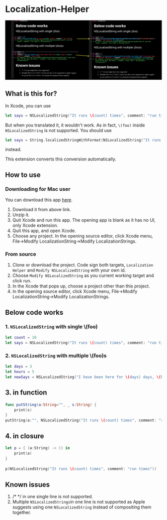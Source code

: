 # Localization-Helper
![sc](sc.jpg)

## What is this for?
In Xcode, you can use 

```swift
let says = NSLocalizedString("It runs \(count) times", comment: "run times")
```

But when you translated it, it wouldn't work. As in fact, `\(foo)` inside `NSLocalizedString` is not supported. You should use 

```swift
let says = String.localizedStringWithFormat(NSLocalizedString("It runs %@ times", comment: "run times"), String(count))
```

instead.

This extension converts this conversion automatically.

## How to use
### Downloading for Mac user
You can download this app [here](https://www.dropbox.com/s/zhb9ea8z0chtdwz/Localization%20Helper%20v1.1.app.zip?dl=0).

1. Download it from above link.
2. Unzip it.
3. Quit Xcode and run this app. The opening app is blank as it has no UI, only Xcode extension.
4. Quit this app, and open Xcode.
5. Choose any project. In the opening source editor, click Xcode menu, File->Modify LocalizationString->Modify LocalizationStrings.

### From source
1. Clone or download the project. Code sign both targets, `Localization Helper` and `Modify NSLocalizedString` with your own id.
2. Choose `Modify NSLocalizedString` as you current working target and click run.
3. In the Xcode that pops up, choose a project other than this project.
4. In the opening source editor, click Xcode menu, File->Modify LocalizationString->Modify LocalizationStrings.

## Below code works
### 1. `NSLocalizedString` with single \\(foo)

```swift
let count = 10
let says = NSLocalizedString("It runs \(count) times", comment: "run times")
```

### 2. `NSLocalizedString` with multiple \\(foo)s

```swift
let days = 3
let hours = 5
let newSays = NSLocalizedString("I have been here for \(days) days, \(hours) hours.", comment: "stay time")
```

## 3. in function

```swift
func putString(a:String="", _ s:String) {
    print(s)
}
putString(a:"", NSLocalizedString("It runs \(count) times", comment: "run times"))
```

## 4. in closure

```swift
let p = { (a:String) -> () in
    print(a)
}

p(NSLocalizedString("It runs \(count) times", comment: "run times"))
```

## Known issues
1. /* */ in one single line is not supported.
2. Multiple `NSLocalizedStrings`in one line is not supported as Apple suggests using one `NSLocalizedString` instead of compositing them together.


